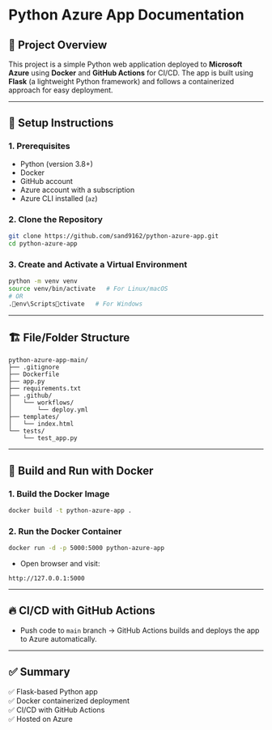 
# Python Azure App Documentation  

## 📌 Project Overview
This project is a simple Python web application deployed to **Microsoft Azure** using **Docker** and **GitHub Actions** for CI/CD. The app is built using **Flask** (a lightweight Python framework) and follows a containerized approach for easy deployment.

---

## 🚀 Setup Instructions
### 1. Prerequisites
- Python (version 3.8+)
- Docker
- GitHub account
- Azure account with a subscription
- Azure CLI installed (`az`)

### 2. Clone the Repository
```bash
git clone https://github.com/sand9162/python-azure-app.git
cd python-azure-app
```

### 3. Create and Activate a Virtual Environment
```bash
python -m venv venv
source venv/bin/activate   # For Linux/macOS
# OR
.env\Scriptsctivate   # For Windows
```

---

## 🏗️ File/Folder Structure
```
python-azure-app-main/
├── .gitignore
├── Dockerfile
├── app.py
├── requirements.txt
├── .github/
│   └── workflows/
│       └── deploy.yml
├── templates/
│   └── index.html
└── tests/
    └── test_app.py
```

---

## 🐳 Build and Run with Docker
### 1. Build the Docker Image
```bash
docker build -t python-azure-app .
```

### 2. Run the Docker Container
```bash
docker run -d -p 5000:5000 python-azure-app
```
- Open browser and visit:
```
http://127.0.0.1:5000
```

---

## 🔥 CI/CD with GitHub Actions
- Push code to `main` branch → GitHub Actions builds and deploys the app to Azure automatically.

---

## ✅ Summary
✅ Flask-based Python app  
✅ Docker containerized deployment  
✅ CI/CD with GitHub Actions  
✅ Hosted on Azure  
